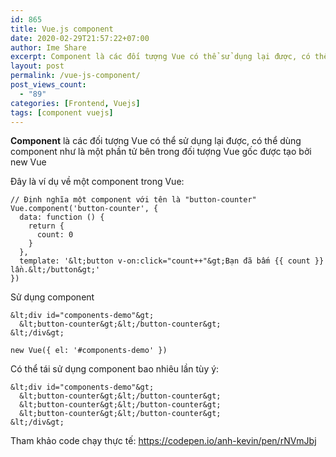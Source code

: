 ```yaml
---
id: 865
title: Vue.js component
date: 2020-02-29T21:57:22+07:00
author: Ime Share
excerpt: Component là các đối tượng Vue có thể sử dụng lại được, có thể dùng component như là một phần tử bên trong đối tượng Vue gốc được tạo bởi new Vue
layout: post
permalink: /vue-js-component/
post_views_count:
  - "89"
categories: [Frontend, Vuejs]
tags: [component vuejs]
---
```

**Component** là các đối tượng Vue có thể sử dụng lại được, có thể dùng component như là một phần tử bên trong đối tượng Vue gốc được tạo bởi new Vue

Đây là ví dụ về một component trong Vue:

```
// Định nghĩa một component với tên là "button-counter"
Vue.component('button-counter', {
  data: function () {
    return {
      count: 0
    }
  },
  template: '&lt;button v-on:click="count++"&gt;Bạn đã bấm {{ count }} lần.&lt;/button&gt;'
})
```

Sử dụng component

```
&lt;div id="components-demo"&gt;
  &lt;button-counter&gt;&lt;/button-counter&gt;
&lt;/div&gt;

new Vue({ el: '#components-demo' })
```

Có thể tái sử dụng component bao nhiêu lần tùy ý:

```
&lt;div id="components-demo"&gt;
  &lt;button-counter&gt;&lt;/button-counter&gt;
  &lt;button-counter&gt;&lt;/button-counter&gt;
  &lt;button-counter&gt;&lt;/button-counter&gt;
&lt;/div&gt;
```

Tham khảo code chạy thực tế: <https://codepen.io/anh-kevin/pen/rNVmJbj>